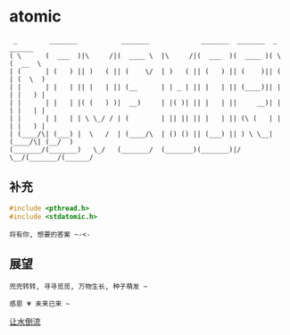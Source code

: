 # atomic

     _        _______           _______             _______  _______  _        ______  
    ( \      (  ___  )|\     /|(  ____ \  |\     /|(  ___  )(  ____ )( \      (  __  \ 
    | (      | (   ) || )   ( || (    \/  | )   ( || (   ) || (    )|| (      | (  \  )
    | |      | |   | || |   | || (__      | | _ | || |   | || (____)|| |      | |   ) |
    | |      | |   | |( (   ) )|  __)     | |( )| || |   | ||     __)| |      | |   | |
    | |      | |   | | \ \_/ / | (        | || || || |   | || (\ (   | |      | |   ) |
    | (____/\| (___) |  \   /  | (____/\  | () () || (___) || ) \ \__| (____/\| (__/  )
    (_______/(_______)   \_/   (_______/  (_______)(_______)|/   \__/(_______/(______/ 
                                                                                    

## 补充

```C
#include <pthread.h>
#include <stdatomic.h>
```

    将有你, 想要的答案 ~-<-

## 展望
    
    兜兜转转, 寻寻觅觅, 万物生长, 种子萌发 ~ 

    感恩 💗 未来已来 ~ 

[让水倒流](https://music.163.com/#/song?id=1365690382)
